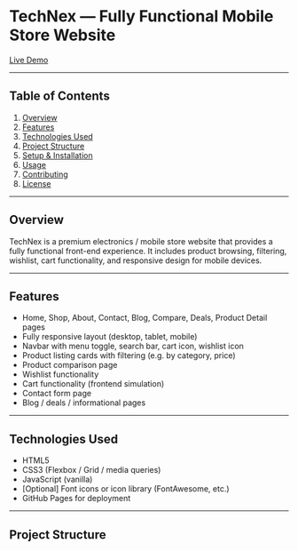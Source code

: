 # TechNex — Fully Functional Mobile Store Website

[Live Demo](https://malikhuzaifaahmed8.github.io/TechNex-Fully-Functional-Mobile-Store-Website/)  

---

## Table of Contents

1. [Overview](#overview)  
2. [Features](#features)  
3. [Technologies Used](#technologies-used)  
4. [Project Structure](#project-structure)  
5. [Setup & Installation](#setup--installation)  
6. [Usage](#usage)  
7. [Contributing](#contributing)  
8. [License](#license)  

---

## Overview

TechNex is a premium electronics / mobile store website that provides a fully functional front-end experience. It includes product browsing, filtering, wishlist, cart functionality, and responsive design for mobile devices.

---

## Features

- Home, Shop, About, Contact, Blog, Compare, Deals, Product Detail pages  
- Fully responsive layout (desktop, tablet, mobile)  
- Navbar with menu toggle, search bar, cart icon, wishlist icon  
- Product listing cards with filtering (e.g. by category, price)  
- Product comparison page  
- Wishlist functionality  
- Cart functionality (frontend simulation)  
- Contact form page  
- Blog / deals / informational pages  

---

## Technologies Used

- HTML5  
- CSS3 (Flexbox / Grid / media queries)  
- JavaScript (vanilla)  
- [Optional] Font icons or icon library (FontAwesome, etc.)  
- GitHub Pages for deployment  

---

## Project Structure


